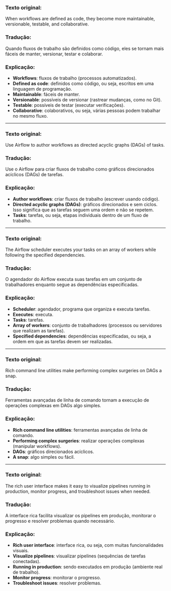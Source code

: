 ### Texto original:
When workflows are defined as code, they become more maintainable, versionable, testable, and collaborative.

### Tradução:
Quando fluxos de trabalho são definidos como código, eles se tornam mais fáceis de manter, versionar, testar e colaborar.

### Explicação:
- **Workflows**: fluxos de trabalho (processos automatizados).
- **Defined as code**: definidos como código, ou seja, escritos em uma linguagem de programação.
- **Maintainable**: fáceis de manter.
- **Versionable**: possíveis de versionar (rastrear mudanças, como no Git).
- **Testable**: possíveis de testar (executar verificações).
- **Collaborative**: colaborativos, ou seja, várias pessoas podem trabalhar no mesmo fluxo.

---

### Texto original:
Use Airflow to author workflows as directed acyclic graphs (DAGs) of tasks.

### Tradução:
Use o Airflow para criar fluxos de trabalho como gráficos direcionados acíclicos (DAGs) de tarefas.

### Explicação:
- **Author workflows**: criar fluxos de trabalho (escrever usando código).
- **Directed acyclic graphs (DAGs)**: gráficos direcionados e sem ciclos. Isso significa que as tarefas seguem uma ordem e não se repetem.
- **Tasks**: tarefas, ou seja, etapas individuais dentro de um fluxo de trabalho.

---

### Texto original:
The Airflow scheduler executes your tasks on an array of workers while following the specified dependencies.

### Tradução:
O agendador do Airflow executa suas tarefas em um conjunto de trabalhadores enquanto segue as dependências especificadas.

### Explicação:
- **Scheduler**: agendador, programa que organiza e executa tarefas.
- **Executes**: executa.
- **Tasks**: tarefas.
- **Array of workers**: conjunto de trabalhadores (processos ou servidores que realizam as tarefas).
- **Specified dependencies**: dependências especificadas, ou seja, a ordem em que as tarefas devem ser realizadas.

---

### Texto original:
Rich command line utilities make performing complex surgeries on DAGs a snap.

### Tradução:
Ferramentas avançadas de linha de comando tornam a execução de operações complexas em DAGs algo simples.

### Explicação:
- **Rich command line utilities**: ferramentas avançadas de linha de comando.
- **Performing complex surgeries**: realizar operações complexas (manipular workflows).
- **DAGs**: gráficos direcionados acíclicos.
- **A snap**: algo simples ou fácil.

---

### Texto original:
The rich user interface makes it easy to visualize pipelines running in production, monitor progress, and troubleshoot issues when needed.

### Tradução:
A interface rica facilita visualizar os pipelines em produção, monitorar o progresso e resolver problemas quando necessário.

### Explicação:
- **Rich user interface**: interface rica, ou seja, com muitas funcionalidades visuais.
- **Visualize pipelines**: visualizar pipelines (sequências de tarefas conectadas).
- **Running in production**: sendo executados em produção (ambiente real de trabalho).
- **Monitor progress**: monitorar o progresso.
- **Troubleshoot issues**: resolver problemas.
